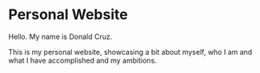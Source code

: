 # Personal Website

Hello. My name is Donald Cruz.

This is my personal website, showcasing a bit about myself, who I am and what I have accomplished and my ambitions.
